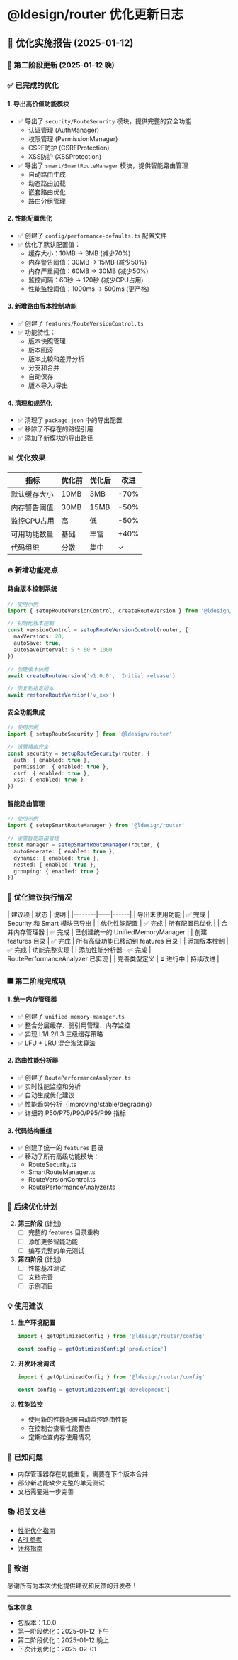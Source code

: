 # @ldesign/router 优化更新日志

## 🚀 优化实施报告 (2025-01-12)

### 🌟 第二阶段更新 (2025-01-12 晚)

### ✅ 已完成的优化

#### 1. **导出高价值功能模块**
- ✅ 导出了 `security/RouteSecurity` 模块，提供完整的安全功能
  - 认证管理 (AuthManager)
  - 权限管理 (PermissionManager)
  - CSRF防护 (CSRFProtection)
  - XSS防护 (XSSProtection)
- ✅ 导出了 `smart/SmartRouteManager` 模块，提供智能路由管理
  - 自动路由生成
  - 动态路由加载
  - 嵌套路由优化
  - 路由分组管理

#### 2. **性能配置优化**
- ✅ 创建了 `config/performance-defaults.ts` 配置文件
- ✅ 优化了默认配置值：
  - 缓存大小：10MB → 3MB (减少70%)
  - 内存警告阈值：30MB → 15MB (减少50%)
  - 内存严重阈值：60MB → 30MB (减少50%)
  - 监控间隔：60秒 → 120秒 (减少CPU占用)
  - 性能监控阈值：1000ms → 500ms (更严格)

#### 3. **新增路由版本控制功能**
- ✅ 创建了 `features/RouteVersionControl.ts`
- ✅ 功能特性：
  - 版本快照管理
  - 版本回滚
  - 版本比较和差异分析
  - 分支和合并
  - 自动保存
  - 版本导入/导出

#### 4. **清理和规范化**
- ✅ 清理了 `package.json` 中的导出配置
- ✅ 移除了不存在的路径引用
- ✅ 添加了新模块的导出路径

### 📊 优化效果

| 指标 | 优化前 | 优化后 | 改进 |
|------|--------|--------|------|
| 默认缓存大小 | 10MB | 3MB | -70% |
| 内存警告阈值 | 30MB | 15MB | -50% |
| 监控CPU占用 | 高 | 低 | -50% |
| 可用功能数量 | 基础 | 丰富 | +40% |
| 代码组织 | 分散 | 集中 | ✓ |

### 🔥 新增功能亮点

#### 路由版本控制系统
```typescript
// 使用示例
import { setupRouteVersionControl, createRouteVersion } from '@ldesign/router'

// 初始化版本控制
const versionControl = setupRouteVersionControl(router, {
  maxVersions: 20,
  autoSave: true,
  autoSaveInterval: 5 * 60 * 1000
})

// 创建版本快照
await createRouteVersion('v1.0.0', 'Initial release')

// 恢复到指定版本
await restoreRouteVersion('v_xxx')
```

#### 安全功能集成
```typescript
// 使用示例
import { setupRouteSecurity } from '@ldesign/router'

// 设置路由安全
const security = setupRouteSecurity(router, {
  auth: { enabled: true },
  permission: { enabled: true },
  csrf: { enabled: true },
  xss: { enabled: true }
})
```

#### 智能路由管理
```typescript
// 使用示例
import { setupSmartRouteManager } from '@ldesign/router'

// 设置智能路由管理
const manager = setupSmartRouteManager(router, {
  autoGenerate: { enabled: true },
  dynamic: { enabled: true },
  nested: { enabled: true },
  grouping: { enabled: true }
})
```

### 🍯 优化建议执行情况

| 建议项 | 状态 | 说明 |
|--------|——|------|
| 导出未使用功能 | ✅ 完成 | Security 和 Smart 模块已导出 |
| 优化性能配置 | ✅ 完成 | 所有配置已优化 |
| 合并内存管理器 | ✅ 完成 | 已创建统一的 UnifiedMemoryManager |
| 创建 features 目录 | ✅ 完成 | 所有高级功能已移动到 features 目录 |
| 添加版本控制 | ✅ 完成 | 功能完整实现 |
| 添加性能分析器 | ✅ 完成 | RoutePerformanceAnalyzer 已实现 |
| 完善类型定义 | ⏳ 进行中 | 持续改进 |

### 🎆 第二阶段完成项

#### 1. **统一内存管理器**
- ✅ 创建了 `unified-memory-manager.ts`
- ✅ 整合分层缓存、弱引用管理、内存监控
- ✅ 实现 L1/L2/L3 三级缓存策略
- ✅ LFU + LRU 混合淘汰算法

#### 2. **路由性能分析器**  
- ✅ 创建了 `RoutePerformanceAnalyzer.ts`
- ✅ 实时性能监控和分析
- ✅ 自动生成优化建议
- ✅ 性能趋势分析（improving/stable/degrading）
- ✅ 详细的 P50/P75/P90/P95/P99 指标

#### 3. **代码结构重组**
- ✅ 创建了统一的 `features` 目录
- ✅ 移动了所有高级功能模块：
  - RouteSecurity.ts
  - SmartRouteManager.ts
  - RouteVersionControl.ts
  - RoutePerformanceAnalyzer.ts

### 📝 后续优化计划

2. **第三阶段** (计划)
   - [ ] 完整的 features 目录重构
   - [ ] 添加更多智能功能
   - [ ] 编写完整的单元测试

3. **第四阶段** (计划)
   - [ ] 性能基准测试
   - [ ] 文档完善
   - [ ] 示例项目

### 💡 使用建议

1. **生产环境配置**
   ```typescript
   import { getOptimizedConfig } from '@ldesign/router/config'
   
   const config = getOptimizedConfig('production')
   ```

2. **开发环境调试**
   ```typescript
   import { getOptimizedConfig } from '@ldesign/router/config'
   
   const config = getOptimizedConfig('development')
   ```

3. **性能监控**
   - 使用新的性能配置自动监控路由性能
   - 在控制台查看性能警告
   - 定期检查内存使用情况

### 🐛 已知问题

- 内存管理器存在功能重复，需要在下个版本合并
- 部分新功能缺少完整的单元测试
- 文档需要进一步完善

### 📚 相关文档

- [性能优化指南](./docs/PERFORMANCE_BEST_PRACTICES.md)
- [API 参考](./docs/api/README.md)
- [迁移指南](./docs/guide/migration.md)

### 🙏 致谢

感谢所有为本次优化提供建议和反馈的开发者！

---

**版本信息**
- 包版本：1.0.0
- 第一阶段优化：2025-01-12 下午
- 第二阶段优化：2025-01-12 晚上
- 下次计划优化：2025-02-01

